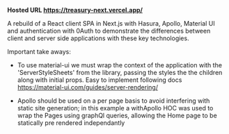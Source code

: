 **Hosted URL https://treasury-next.vercel.app/**

A rebuild of a React client SPA in Next.js with Hasura, Apollo, Material UI and authentication with 0Auth to demonstrate the differences between client and server side applications with these key technologies.

Important take aways:

- To use material-ui we must wrap the context of the application with the 'ServerStyleSheets' from the library, passing the styles the the children along with initial props. Easy to implement following docs https://material-ui.com/guides/server-rendering/

- Apollo should be used on a per page basis to avoid interfering with static site generation; in this example a withApollo HOC was used to wrap the Pages using graphQl queries, allowing the Home page to be statically pre rendered independantly
